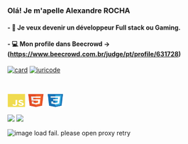 ### Olá! Je m'apelle Alexandre ROCHA 
#### - 🔭 Je veux devenir un développeur Full stack ou Gaming.
#### - 💻 Mon profile dans Beecrowd -> (https://www.beecrowd.com.br/judge/pt/profile/631728)

[![card](https://github-readme-stats.vercel.app/api?username=Alexandrecode&theme=radical&show_icons=true)](https://github.com/AlexandreRochaQ/github-readme-stats)
[![iuricode](https://github-readme-stats.vercel.app/api/top-langs/?username=Alexandrecode&hide=html&layout=compact&theme=radical)](https://github.com/AlexandreRochaQ/github-readme-stats)
  
  ## 
  
  <div style="display: inline_block"><br>
   <img align="center" alt="Rafa-Js" height="30" width="40" src="https://raw.githubusercontent.com/devicons/devicon/master/icons/javascript/javascript-plain.svg">
  <img align="center" alt="Rafa-HTML" height="30" width="40" src="https://raw.githubusercontent.com/devicons/devicon/master/icons/html5/html5-original.svg">
  <img align="center" alt="Rafa-CSS" height="30" width="40" src="https://raw.githubusercontent.com/devicons/devicon/master/icons/css3/css3-original.svg">
   <br>
</div>
  
  <div> 
    <br>
  <a href="https://www.instagram.com/dre.cpp/" target="_blank"><img src="https://img.shields.io/badge/-Instagram-%23E4405F?style=for-the-badge&logo=instagram&logoColor=white" target="_blank"></a>
  <a href = "mailto:alexandre.rocha.pro@gmail.com"><img src="https://img.shields.io/badge/-Gmail-%23333?style=for-the-badge&logo=gmail&logoColor=white" target="_blank"></a> 
 <br>
 
</div>

![image load fail. please open proxy retry](https://github.com/fz6m/commit-snake/blob/snk/snk.svg)

